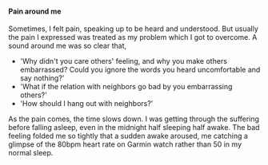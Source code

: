 #### Pain around me

Sometimes, I felt pain, speaking up to be heard and understood. But usually the pain I expressed was treated as my problem which I got to overcome. A sound around me was so clear that,
- 'Why didn't you care others' feeling, and why you make others embarrassed? Could you ignore the words you heard uncomfortable and say nothing?'
- 'What if the relation with neighbors go bad by you embarrassing others?'
- 'How should I hang out with neighbors?'

As the pain comes, the time slows down. I was getting through the suffering before falling asleep, even in the midnight half sleeping half awake. The bad feeling folded me so tightly that a sudden awake aroused, me catching a glimpse of the 80bpm heart rate on Garmin watch rather than 50 in my normal sleep.